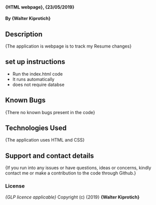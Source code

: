 #### {HTML webpage}, {23/05/2019}
#### By **{Walter Kiprotich}**
## Description
{The application is webpage is to track my Resume changes}
## set up instructions
* Run the index.html code
* It runs automatically
* does not require databse


## Known Bugs
{There no known bugs present in the code}
## Technologies Used
{The application uses HTML and CSS}
## Support and contact details
{If you run into any issues or have questions, ideas or concerns, kindly contact me or make a contribution to the code through Github.}
### License
*{GLP licence applicable}*
Copyright (c) {2019} **{Walter Kiprotich}**
